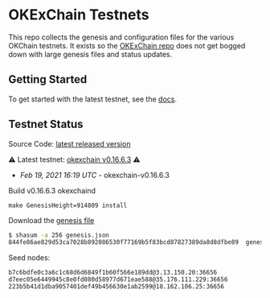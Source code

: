 # OKExChain Testnets

This repo collects the genesis and configuration files for the various OKChain
testnets. It exists so the [OKExChain repo](https://github.com/okex/okexchain)
does not get bogged down with large genesis files and status updates.

## Getting Started

To get started with the latest testnet, see the
[docs](https://okexchain-docs.readthedocs.io/en/latest/getting-start/join-okexchain-testnet.html).

## Testnet Status
Source Code: [latest released version](https://github.com/okex/okexchain/releases/tag/v0.16.6.3)

⚠️ Latest testnet: [okexchain v0.16.6.3](https://github.com/okex/okexchain/releases/tag/v0.16.6.3) ⚠️
* *Feb 19, 2021 16:19 UTC* - okexchain-v0.16.6.3

Build v0.16.6.3 okexchaind 
```
make GenesisHeight=914809 install
```

Download the [genesis file](https://raw.githubusercontent.com/okex/testnets/master/v0.16.6/genesis.json)

```bash
$ shasum -a 256 genesis.json
844fe86ae829d53ca7028b892086530f77169b5f83bcd87827389da8d8dfbe89  genesis.json
```

Seed nodes:
```
b7c6bdfe0c3a6c1c68d6d6849f1b60f566e189dd@3.13.150.20:36656
d7eec05e6449945c8e0fd080d58977d671eae588@35.176.111.229:36656
223b5b41d1dba9057401def49b456630e1ab2599@18.162.106.25:36656
```
